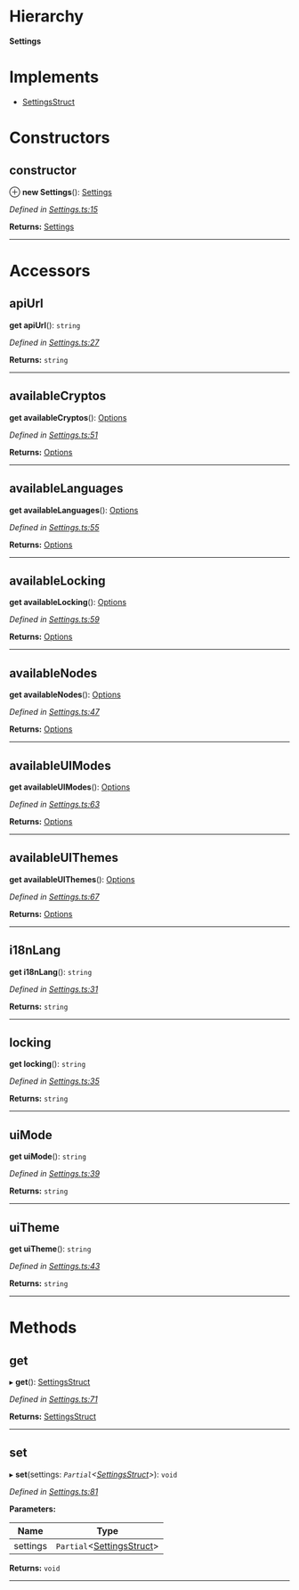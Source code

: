 

# Hierarchy

**Settings**

# Implements

* [SettingsStruct](../interfaces/_types_.settingsstruct.md)

# Constructors

<a id="constructor"></a>

##  constructor

⊕ **new Settings**(): [Settings](_settings_.settings.md)

*Defined in [Settings.ts:15](https://github.com/polkadot-js/ui/blob/b0f4a84/packages/ui-settings/src/Settings.ts#L15)*

**Returns:** [Settings](_settings_.settings.md)

___

# Accessors

<a id="apiurl"></a>

##  apiUrl

**get apiUrl**(): `string`

*Defined in [Settings.ts:27](https://github.com/polkadot-js/ui/blob/b0f4a84/packages/ui-settings/src/Settings.ts#L27)*

**Returns:** `string`

___
<a id="availablecryptos"></a>

##  availableCryptos

**get availableCryptos**(): [Options](../modules/_types_.md#options)

*Defined in [Settings.ts:51](https://github.com/polkadot-js/ui/blob/b0f4a84/packages/ui-settings/src/Settings.ts#L51)*

**Returns:** [Options](../modules/_types_.md#options)

___
<a id="availablelanguages"></a>

##  availableLanguages

**get availableLanguages**(): [Options](../modules/_types_.md#options)

*Defined in [Settings.ts:55](https://github.com/polkadot-js/ui/blob/b0f4a84/packages/ui-settings/src/Settings.ts#L55)*

**Returns:** [Options](../modules/_types_.md#options)

___
<a id="availablelocking"></a>

##  availableLocking

**get availableLocking**(): [Options](../modules/_types_.md#options)

*Defined in [Settings.ts:59](https://github.com/polkadot-js/ui/blob/b0f4a84/packages/ui-settings/src/Settings.ts#L59)*

**Returns:** [Options](../modules/_types_.md#options)

___
<a id="availablenodes"></a>

##  availableNodes

**get availableNodes**(): [Options](../modules/_types_.md#options)

*Defined in [Settings.ts:47](https://github.com/polkadot-js/ui/blob/b0f4a84/packages/ui-settings/src/Settings.ts#L47)*

**Returns:** [Options](../modules/_types_.md#options)

___
<a id="availableuimodes"></a>

##  availableUIModes

**get availableUIModes**(): [Options](../modules/_types_.md#options)

*Defined in [Settings.ts:63](https://github.com/polkadot-js/ui/blob/b0f4a84/packages/ui-settings/src/Settings.ts#L63)*

**Returns:** [Options](../modules/_types_.md#options)

___
<a id="availableuithemes"></a>

##  availableUIThemes

**get availableUIThemes**(): [Options](../modules/_types_.md#options)

*Defined in [Settings.ts:67](https://github.com/polkadot-js/ui/blob/b0f4a84/packages/ui-settings/src/Settings.ts#L67)*

**Returns:** [Options](../modules/_types_.md#options)

___
<a id="i18nlang"></a>

##  i18nLang

**get i18nLang**(): `string`

*Defined in [Settings.ts:31](https://github.com/polkadot-js/ui/blob/b0f4a84/packages/ui-settings/src/Settings.ts#L31)*

**Returns:** `string`

___
<a id="locking"></a>

##  locking

**get locking**(): `string`

*Defined in [Settings.ts:35](https://github.com/polkadot-js/ui/blob/b0f4a84/packages/ui-settings/src/Settings.ts#L35)*

**Returns:** `string`

___
<a id="uimode"></a>

##  uiMode

**get uiMode**(): `string`

*Defined in [Settings.ts:39](https://github.com/polkadot-js/ui/blob/b0f4a84/packages/ui-settings/src/Settings.ts#L39)*

**Returns:** `string`

___
<a id="uitheme"></a>

##  uiTheme

**get uiTheme**(): `string`

*Defined in [Settings.ts:43](https://github.com/polkadot-js/ui/blob/b0f4a84/packages/ui-settings/src/Settings.ts#L43)*

**Returns:** `string`

___

# Methods

<a id="get"></a>

##  get

▸ **get**(): [SettingsStruct](../interfaces/_types_.settingsstruct.md)

*Defined in [Settings.ts:71](https://github.com/polkadot-js/ui/blob/b0f4a84/packages/ui-settings/src/Settings.ts#L71)*

**Returns:** [SettingsStruct](../interfaces/_types_.settingsstruct.md)

___
<a id="set"></a>

##  set

▸ **set**(settings: *`Partial`<[SettingsStruct](../interfaces/_types_.settingsstruct.md)>*): `void`

*Defined in [Settings.ts:81](https://github.com/polkadot-js/ui/blob/b0f4a84/packages/ui-settings/src/Settings.ts#L81)*

**Parameters:**

| Name | Type |
| ------ | ------ |
| settings | `Partial`<[SettingsStruct](../interfaces/_types_.settingsstruct.md)> |

**Returns:** `void`

___

